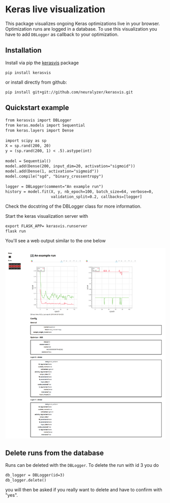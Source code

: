 Keras live visualization
========================


This package visualizes ongoing Keras optimizations live in your browser.
Optimization runs are logged in a database. To use this visualization you have to
add `DBLogger` as callback to your optimization. 

Installation
------------

Install via pip the [kerasvis](https://pypi.python.org/pypi/kerasvis) package

    pip install kerasvis

or install directly from github:

    pip install git+git://github.com/neuralyzer/kerasvis.git 




Quickstart example
------------------


    from kerasvis import DBLogger
    from keras.models import Sequential
    from keras.layers import Dense

    import scipy as sp
    X = sp.rand(200, 20)
    y = (sp.rand(200, 1) < .5).astype(int)

    model = Sequential()
    model.add(Dense(200, input_dim=20, activation="sigmoid"))
    model.add(Dense(1, activation="sigmoid"))
    model.compile("sgd", "binary_crossentropy")

    logger = DBLogger(comment="An example run")
    history = model.fit(X, y, nb_epoch=100, batch_size=64, verbose=0,
                        validation_split=0.2, callbacks=[logger]


Check the docstring of the DBLogger class for more information.

Start the keras visualization server with

    export FLASK_APP= kerasvis.runserver
    flask run
    
You'll see a web output similar to the one below

![Loss Accuracy screenshot](loss_accuracy_screenshot.png)

Delete runs from the database
-----------------------------

Runs can be deleted with the `DBLogger`. To delete the run with id 3 you do

    db_logger = DBLogger(id=3)
    db_logger.delete()
    
you will then be asked if you really want to delete and have to confirm with "yes".
